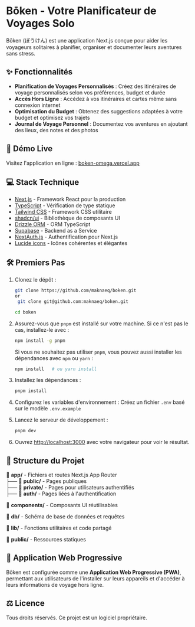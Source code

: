 # Bōken - Votre Planificateur de Voyages Solo

Bōken (ぼうけん) est une application Next.js conçue pour aider les voyageurs solitaires à planifier, organiser et documenter leurs aventures sans stress.

## ✨ Fonctionnalités

- **Planification de Voyages Personnalisés** : Créez des itinéraires de voyage personnalisés selon vos préférences, budget et durée
- **Accès Hors Ligne** : Accédez à vos itinéraires et cartes même sans connexion internet
- **Optimisation du Budget** : Obtenez des suggestions adaptées à votre budget et optimisez vos trajets
- **Journal de Voyage Personnel** : Documentez vos aventures en ajoutant des lieux, des notes et des photos

## 🚀 Démo Live

Visitez l'application en ligne : [boken-omega.vercel.app](https://boken-omega.vercel.app)

## 💻 Stack Technique

- [Next.js](https://nextjs.org/) - Framework React pour la production
- [TypeScript](https://www.typescriptlang.org/) - Vérification de type statique
- [Tailwind CSS](https://tailwindcss.com/) - Framework CSS utilitaire
- [shadcn/ui](https://ui.shadcn.com/) - Bibliothèque de composants UI
- [Drizzle ORM](https://orm.drizzle.team/) - ORM TypeScript
- [Supabase](https://supabase.com/) - Backend as a Service
- [NextAuth.js](https://next-auth.js.org/) - Authentification pour Next.js
- [Lucide icons](https://lucide.dev/) - Icônes cohérentes et élégantes

## 🛠️ Premiers Pas

1. Clonez le dépôt :

   ```bash
   git clone https://github.com/maknaeq/boken.git
   or
    git clone git@github.com:maknaeq/boken.git

   cd boken
   ```

2. Assurez-vous que `pnpm` est installé sur votre machine. Si ce n'est pas le cas, installez-le avec :

   ```bash
   npm install -g pnpm
   ```

   Si vous ne souhaitez pas utiliser `pnpm`, vous pouvez aussi installer les dépendances avec `npm` ou `yarn` :

   ```bash
   npm install   # ou yarn install
   ```

3. Installez les dépendances :

   ```bash
   pnpm install
   ```

4. Configurez les variables d'environnement : Créez un fichier `.env` basé sur le modèle `.env.example`

5. Lancez le serveur de développement :

   ```bash
   pnpm dev
   ```

6. Ouvrez [http://localhost:3000](http://localhost:3000) avec votre navigateur pour voir le résultat.

## 📂 Structure du Projet

📁 **app/** - Fichiers et routes Next.js App Router  
 ├── 📂 **public/** - Pages publiques  
 ├── 📂 **private/** - Pages pour utilisateurs authentifiés  
 ├── 📂 **auth/** - Pages liées à l'authentification

📁 **components/** - Composants UI réutilisables

📁 **db/** - Schéma de base de données et requêtes

📁 **lib/** - Fonctions utilitaires et code partagé

📁 **public/** - Ressources statiques

## 📱 Application Web Progressive

Bōken est configurée comme une **Application Web Progressive (PWA)**, permettant aux utilisateurs de l'installer sur leurs appareils et d'accéder à leurs informations de voyage hors ligne.

## ⚖️ Licence

Tous droits réservés. Ce projet est un logiciel propriétaire.

